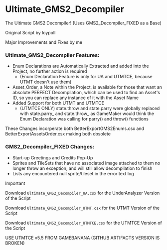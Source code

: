 # Ultimate_GMS2_Decompiler

The Ultimate GMS2 Decompiler!
(Uses GMS2_Decompiler_FIXED as a Base)

Original Script by loypoll

Major Improvements and Fixes by me

### Ultimate_GMS2_Decompiler Features:
- Enum Declarations are Automatically Extracted and added into the Project, no further action is required
    - (Enum Declaration Feature is only for UA and UTMTCE, because UTMT doesn't use them)
- Asset_Order, a Note within the Project, is available for those that want an absolute PERFECT Decompilation, which can be used to find an Asset's ID, so you can replace any instance of it with the Asset Name
- Added Support for both UTMT and UTMTCE
    - (UTMTCE ONLY) state.throw and state.parry were globally replaced with state.parry_ and state.throw_ as GameMaker would think the Enum Declaration was calling for parry() and throw() functions

These Changes incorperate both
BetterExportGMS2Enums.csx and BetterExportAssetsOrder.csx
making both obsolete

### GMS2_Decompiler_FIXED Changes:
- Start-up Greetings and Credits Pop-Up
- Sprites and TileSets that have no associated image attached to them no longer throw an exception, and will still allow decompilation to finish
- Lists any encountered null sprite/tileset in the error text log

> [!IMPORTANT]
> Download ```Ultimate_GMS2_Decompiler_UA.csx``` for the UnderAnalyzer Version of the Script
>
> Download ```Ultimate_GMS2_Decompiler_UTMT.csx``` for the UTMT Version of the Script
>
> Download ```Ultimate_GMS2_Decompiler_UTMTCE.csx``` for the UTMTCE Version of the Script
>
> USE UTMTCE v5.5 FROM GAMEBANANA (GITHUB ARTIFACTS VERSION IS BROKEN)
